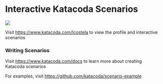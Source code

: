 # Interactive Katacoda Scenarios

[![](http://shields.katacoda.com/katacoda/lcostela/count.svg)](https://www.katacoda.com/lcostela "Get your profile on Katacoda.com")

Visit https://www.katacoda.com/lcostela to view the profile and interactive scenarios

### Writing Scenarios
Visit https://www.katacoda.com/docs to learn more about creating Katacoda scenarios

For examples, visit https://github.com/katacoda/scenario-example
